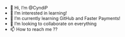 - 👋 Hi, I’m @CyndiP
- 👀 I’m interested in learning! 
- 🌱 I’m currently learning GitHub and Faster Payments!
- 💞️ I’m looking to collaborate on everything
- 📫 How to reach me ??

<!---
CyndiP/CyndiP is a ✨ special ✨ repository because its `README.md` (this file) appears on your GitHub profile.
You can click the Preview link to take a look at your changes.
--->
